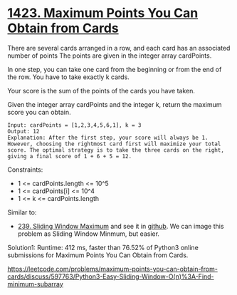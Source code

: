 # [1423. Maximum Points You Can Obtain from Cards](https://leetcode.com/problems/maximum-points-you-can-obtain-from-cards/)

There are several cards arranged in a row, and each card has an associated number of points The points are given in the integer array cardPoints.

In one step, you can take one card from the beginning or from the end of the row. You have to take exactly k cards.

Your score is the sum of the points of the cards you have taken.

Given the integer array cardPoints and the integer k, return the maximum score you can obtain.

```
Input: cardPoints = [1,2,3,4,5,6,1], k = 3
Output: 12
Explanation: After the first step, your score will always be 1. However, choosing the rightmost card first will maximize your total score. The optimal strategy is to take the three cards on the right, giving a final score of 1 + 6 + 5 = 12.
```

Constraints:

- 1 <= cardPoints.length <= 10^5
- 1 <= cardPoints[i] <= 10^4
- 1 <= k <= cardPoints.length


Similar to:
- [239. Sliding Window Maximum](https://leetcode.com/problems/sliding-window-maximum/) and see it in [github](https://github.com/sunshot/LeetCode/tree/main/239.%20Sliding%20Window%20Maximum). We can image this problem as Sliding Window Minmum, but easier.

Solution1: Runtime: 412 ms, faster than 76.52% of Python3 online submissions for Maximum Points You Can Obtain from Cards.

https://leetcode.com/problems/maximum-points-you-can-obtain-from-cards/discuss/597763/Python3-Easy-Sliding-Window-O(n)%3A-Find-minimum-subarray

